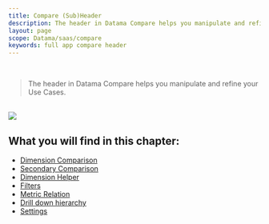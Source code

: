 ```yaml
---
title: Compare (Sub)Header
description: The header in Datama Compare helps you manipulate and refine your Use Cases
layout: page
scope: Datama/saas/compare
keywords: full app compare header
---
```



<br>

> The header in Datama Compare helps you manipulate and refine your Use Cases.

<br>

<img src="{{site.url}}/{{site.baseurl}}/core_app/new/compare/interface/images/compare_header.png">

<br>

## What you will find in this chapter:

- [Dimension Comparison]({{site.url}}/{{site.baseurl}}/core_app/new/interface/subheader/dimension_comparison.html)
- [Secondary Comparison]({{site.url}}/{{site.baseurl}}/core_app/new/compare/interface/subheader/secondary_comparison.html)
- [Dimension Helper]({{site.url}}/{{site.baseurl}}/core_app/new/interface/subheader/dimension_helper.html)
- [Filters]({{site.url}}/{{site.baseurl}}/core_app/new/interface/subheader/filters.html)
- [Metric Relation]({{site.url}}/{{site.baseurl}}/core_app/new/interface/subheader/metrics_relation.html)
- [Drill down hierarchy]({{site.url}}/{{site.baseurl}}/core_app/new/compare/interface/subheader/drill_down_hierarchy.html)
- [Settings]({{site.url}}/{{site.baseurl}}/core_app/new/compare/interface/subheader/settings.html)
